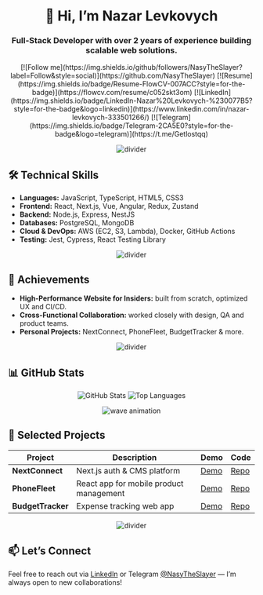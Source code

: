 <h1 align="center">👋 Hi, I’m Nazar Levkovych</h1>
<h3 align="center">Full-Stack Developer with over 2 years of experience building scalable web solutions.</h3>

<p align="center">
  [![Follow me](https://img.shields.io/github/followers/NasyTheSlayer?label=Follow&style=social)](https://github.com/NasyTheSlayer)
  [![Resume](https://img.shields.io/badge/Resume-FlowCV-007ACC?style=for-the-badge)](https://flowcv.com/resume/c052skt3om)
  [![LinkedIn](https://img.shields.io/badge/LinkedIn-Nazar%20Levkovych-%230077B5?style=for-the-badge&logo=linkedin)](https://www.linkedin.com/in/nazar-levkovych-333501266/)
  [![Telegram](https://img.shields.io/badge/Telegram-2CA5E0?style=for-the-badge&logo=telegram)](https://t.me/Getlostqq)
</p>

<p align="center">
  <img src="./assets/divider.svg" alt="divider" />
</p>

## 🛠️ Technical Skills
- **Languages:** JavaScript, TypeScript, HTML5, CSS3  
- **Frontend:** React, Next.js, Vue, Angular, Redux, Zustand  
- **Backend:** Node.js, Express, NestJS  
- **Databases:** PostgreSQL, MongoDB  
- **Cloud & DevOps:** AWS (EC2, S3, Lambda), Docker, GitHub Actions  
- **Testing:** Jest, Cypress, React Testing Library  

<p align="center">
  <img src="./assets/divider.svg" alt="divider" />
</p>

## 🌟 Achievements
- **High‑Performance Website for Insiders:** built from scratch, optimized UX and CI/CD.  
- **Cross‑Functional Collaboration:** worked closely with design, QA and product teams.  
- **Personal Projects:** NextConnect, PhoneFleet, BudgetTracker & more.

<p align="center">
  <img src="./assets/divider.svg" alt="divider" />
</p>

## 📊 GitHub Stats
<p align="center">
  <img src="https://github-readme-stats.vercel.app/api?username=NasyTheSlayer&show_icons=true&theme=radical" alt="GitHub Stats" />
  <img src="https://github-readme-stats.vercel.app/api/top-langs/?username=NasyTheSlayer&layout=compact&theme=radical" alt="Top Languages" />
</p>

<p align="center">
  <img src="./assets/wave.gif" alt="wave animation" />
</p>

## 🚀 Selected Projects
| Project | Description | Demo | Code |
|---|---|---|---|
| **NextConnect** | Next.js auth & CMS platform | [Demo](#) | [Repo](#) |
| **PhoneFleet** | React app for mobile product management | [Demo](https://nasytheslayer.github.io/ReactPhoneCatalog/) | [Repo](https://github.com/NasyTheSlayer/ReactPhoneCatalog) |
| **BudgetTracker** | Expense tracking web app | [Demo](#) | [Repo](#) |

<p align="center">
  <img src="./assets/divider.svg" alt="divider" />
</p>

## 📫 Let’s Connect
Feel free to reach out via [LinkedIn](https://www.linkedin.com/in/nazar-levkovych-333501266/) or Telegram [@NasyTheSlayer](https://t.me/NasyTheSlayer) — I’m always open to new collaborations!
